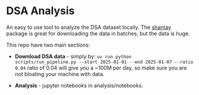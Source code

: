 # DSA Analysis
An easy to use tool to analyze the DSA dataset locally.
The [shantay](https://github.com/apparebit/shantay/tree/boss) package is great for downloading the data in batches, but the data is huge.

This repo have two main sections:
- **Download DSA data** - simply by: 
`uv run python scripts/run_pipeline.py --start 2025-01-01 --end 2025-01-07 --ratio 0.04`
ratio of 0.04 will give you a ~100M per day, so make sure you are not bloating your machine with data. 

- **Analysis** - jupyter notebooks in analysis/notebooks.
